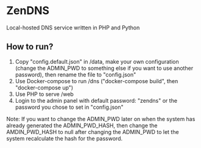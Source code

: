# ZenDNS
 Local-hosted DNS service written in PHP and Python

## How to run?

1) Copy "config.default.json" in /data, make your own configuration (change the ADMIN_PWD to something else if you want to use another password), then rename the file to "config.json"
2) Use Docker-compose to run /dns ("docker-compose build", then "docker-compose up")
3) Use PHP to serve /web
4) Login to the admin panel with default password: "zendns" or the password you chose to set in "config.json"

Note: If you want to change the ADMIN_PWD later on when the system has already generated the ADMIN_PWD_HASH, then change the AMDIN_PWD_HASH to null after changing the ADMIN_PWD to let the system recalculate the hash for the password.